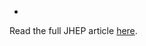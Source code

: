 

+

Read the full JHEP article [here](https://ui.adsabs.harvard.edu/link_gateway/2019JHEP...09..086K/doi:10.1007/JHEP09(2019)086).

